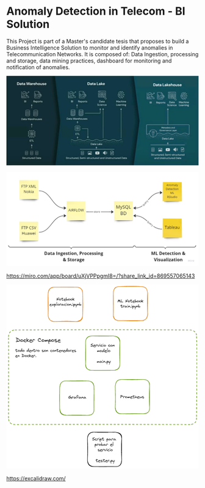 # Anomaly Detection in Telecom - BI Solution

This Project is part of a Master's candidate tesis that proposes to build a Business Intelligence Solution to monitor and identify anomalies in Telecommunication Networks. It is composed of: Data Ingestion, processing and storage, data mining practices, dashboard for monitoring and notification of anomalies.

![](Images/datalakehouse.png)

![](Images/Anomaly%20Detection%20Project.jpg)

<https://miro.com/app/board/uXjVPPpgmI8=/?share_link_id=869557065143>

![](Images/figura_docker_data_platform.png)

<https://excalidraw.com/>
